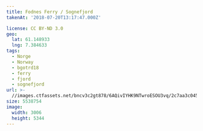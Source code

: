```yaml
---
title: Fodnes Ferry / Sognefjord
takenAt: '2018-07-20T13:17:47.000Z'

license: CC BY-ND 3.0
geo:
  lat: 61.148933
  lng: 7.384633
tags:
  - Norge
  - Norway
  - bgotrd18
  - ferry
  - fjord
  - sognefjord
url: >-
  //images.ctfassets.net/bncv3c2gt878/6AQivIYHK9NTwroESOU3vq/2c7aa3c04547057a3c2eb1c7f40ce52e/fodnes-ferry--sognefjord_42051171880_o
size: 5538754
image:
  width: 3006
  height: 5344
---
```

